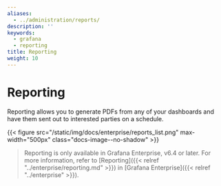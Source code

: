 ```yaml
---
aliases:
  - ../administration/reports/
description: ''
keywords:
  - grafana
  - reporting
title: Reporting
weight: 10
---
```


# Reporting

Reporting allows you to generate PDFs from any of your dashboards and have them sent out to interested parties on a schedule.

{{< figure src="/static/img/docs/enterprise/reports_list.png" max-width="500px" class="docs-image--no-shadow" >}}

> Reporting is only available in Grafana Enterprise, v6.4 or later. For more information, refer to [Reporting]({{< relref "../enterprise/reporting.md" >}}) in [Grafana Enterprise]({{< relref "../enterprise" >}}).
